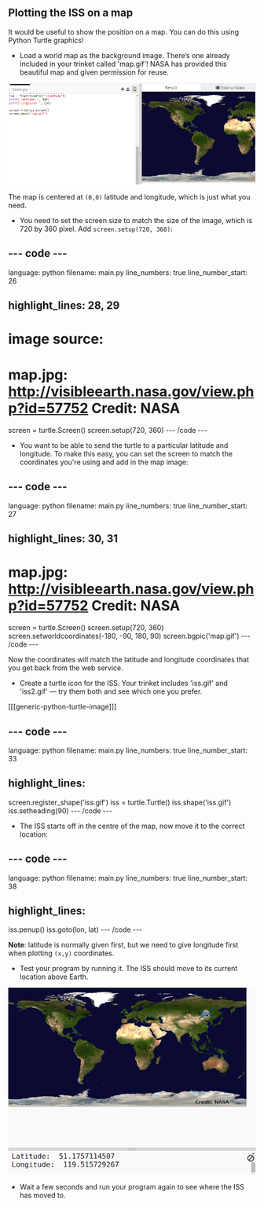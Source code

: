 ## Plotting the ISS on a map

It would be useful to show the position on a map. You can do this using Python Turtle graphics!

+ Load a world map as the background image. There’s one already included in your trinket called 'map.gif'! NASA has provided this beautiful map and given permission for reuse. 

![screenshot](images/iss-map.png)

The map is centered at `(0,0)` latitude and longitude, which is just what you need.

+ You need to set the screen size to match the size of the image, which is 720 by 360 pixel. Add `screen.setup(720, 360)`:

## \--- code \---

language: python filename: main.py line_numbers: true line_number_start: 26

## highlight_lines: 28, 29

# image source:

# map.jpg: http://visibleearth.nasa.gov/view.php?id=57752 Credit: NASA

screen = turtle.Screen() screen.setup(720, 360) \--- /code \---

+ You want to be able to send the turtle to a particular latitude and longitude. To make this easy, you can set the screen to match the coordinates you're using and add in the map image:

## \--- code \---

language: python filename: main.py line_numbers: true line_number_start: 27

## highlight_lines: 30, 31

# map.jpg: http://visibleearth.nasa.gov/view.php?id=57752 Credit: NASA

screen = turtle.Screen() screen.setup(720, 360) screen.setworldcoordinates(-180, -90, 180, 90) screen.bgpic('map.gif') \--- /code \---

Now the coordinates will match the latitude and longitude coordinates that you get back from the web service.

+ Create a turtle icon for the ISS. Your trinket includes 'iss.gif' and 'iss2.gif' — try them both and see which one you prefer. 

[[[generic-python-turtle-image]]]

## \--- code \---

language: python filename: main.py line_numbers: true line_number_start: 33

## highlight_lines:

screen.register_shape('iss.gif') iss = turtle.Turtle() iss.shape('iss.gif') iss.setheading(90) \--- /code \---

+ The ISS starts off in the centre of the map, now move it to the correct location:

## \--- code \---

language: python filename: main.py line_numbers: true line_number_start: 38

## highlight_lines:

iss.penup() iss.goto(lon, lat) \--- /code \---

**Note**: latitude is normally given first, but we need to give longitude first when plotting `(x,y)` coordinates.

+ Test your program by running it. The ISS should move to its current location above Earth. 

![screenshot](images/iss-plotted.png)

+ Wait a few seconds and run your program again to see where the ISS has moved to.